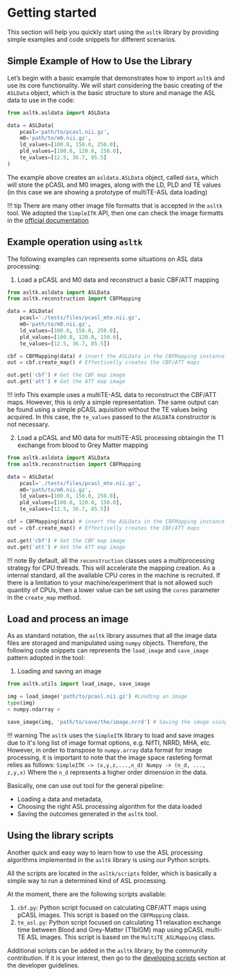 # Getting started

This section will help you quickly start using the `asltk` library by providing simple examples and code snippets for different scenarios.

## Simple Example of How to Use the Library

Let’s begin with a basic example that demonstrates how to import `asltk` and use its core functionality. We will start considering the basic creating of the `ASLData` object, which is the basic structure to store and manage the ASL data to use in the code:

```python
from asltk.asldata import ASLData

data = ASLData(
    pcasl='path/to/pcasl.nii.gz',
    m0='path/to/m0.nii.gz',
    ld_values=[100.0, 150.0, 250.0],
    pld_values=[100.0, 120.0, 150.0],
    te_values=[12.5, 36.7, 85.5]
)
```

The example above creates an `asldata.ASLData` object, called `data`, which will store the pCASL and M0 images, along with the LD, PLD and TE values (in this case we are showing a prototype of multiTE-ASL data loading)

!!! tip
    There are many other image file formatts that is accepted in the `asltk` tool. We adopted the `SimpleITK` API, then one can check the image formatts in the [official documentation](https://simpleitk.readthedocs.io/en/master/IO.html)

## Example operation using `asltk`

The following examples can represents some situations on ASL data processing:

1. Load a pCASL and M0 data and reconstruct a basic CBF/ATT mapping

```python
from asltk.asldata import ASLData
from asltk.reconstruction import CBFMapping

data = ASLData(
    pcasl='./tests/files/pcasl_mte.nii.gz',
    m0='path/to/m0.nii.gz',
    ld_values=[100.0, 150.0, 250.0],
    pld_values=[100.0, 120.0, 150.0],
    te_values=[12.5, 36.7, 85.5])

cbf = CBFMapping(data) # insert the ASLData in the CBFMapping instance
out = cbf.create_map() # Effectivelly creates the CBF/ATT maps

out.get('cbf') # Get the CBF map image
out.get('att') # Get the ATT map image
```

!!! info
    This example uses a multiTE-ASL data to reconstruct the CBF/ATT maps. However, this is only a simple representation. The same output can be found using a simple pCASL aquisition without the TE values being acquired. In this case, the `te_values` passed to the `ASLDATA` constructor is not necessary.

2.  Load a pCASL and M0 data for multiTE-ASL processing obtaingin the T1 exchange from blood to Grey Matter mapping

```python
from asltk.asldata import ASLData
from asltk.reconstruction import CBFMapping

data = ASLData(
    pcasl='./tests/files/pcasl_mte.nii.gz',
    m0='path/to/m0.nii.gz',
    ld_values=[100.0, 150.0, 250.0],
    pld_values=[100.0, 120.0, 150.0],
    te_values=[12.5, 36.7, 85.5])

cbf = CBFMapping(data) # insert the ASLData in the CBFMapping instance
out = cbf.create_map() # Effectivelly creates the CBF/ATT maps

out.get('cbf') # Get the CBF map image
out.get('att') # Get the ATT map image
```

!!! note
    By default, all the `reconstruction` classes uses a multiprocessing strategy for CPU threads. This will accelerate the mapping creation. As a internal standard, all the available CPU cores in the machine is recruited. If there is a limitation to your machine/experiment that is not allowed such quantity of CPUs, then a lower value can be set using the `cores` parameter in the `create_map` method.

## Load and process an image

As as standard notation, the `asltk` library assumes that all the image data files are storaged and manipulated using `numpy` objects. Therefore, the following code snippets can represents the `load_image` and `save_image` pattern adopted in the tool:

1. Loading and saving an image

```python
from asltk.utils import load_image, save_image

img = load_image('path/to/pcasl.nii.gz') #Loading an image
type(img)
< numpy.ndarray >

save_image(img, 'path/to/save/the/image.nrrd') # Saving the image using NRRD file format

```

!!! warning
    The `asltk` uses the `SimpleITK` library to load and save images due to it's long list of image format options, e.g. NifTI, NRRD, MHA, etc. However, in order to transpose to `numpy.array` data format for image processing, it is important to note that the image space rasteting format relies as follows:
    ```
    SimpleITK -> (x,y,z,...,n_d)
    Numpy -> (n_d, ..., z,y,x)
    ```
    Where the `n_d` represents a higher order dimension in the data.

Basically, one can use out tool for the general pipeline:

* Loading a data and metadata, 
* Choosing the right ASL processing algorithm for the data loaded
* Saving the outcomes generated in the `asltk` tool.

## Using the library scripts

Another quick and easy way to learn how to use the ASL processing algorithms implemented in the `asltk` library is using our Python scripts.

All the scripts are located in the `asltk/scripts` folder, which is basically a simple way to run a determined kind of ASL processing.

At the moment, there are the following scripts avaliable:

1. `cbf.py`: Python script focused on calculating CBF/ATT maps using pCASL images. This script is based on the `CBFMapping` class.
2. `te_asl.py`: Python script focused on calculating T1 relaxation exchange time between Blood and Grey-Matter (T1blGM) map using pCASL multi-TE ASL images. This script is based on the `MultiTE_ASLMapping` class.

Additional scripts can be added in the `asltk` library, by the community contribution. If it is your interest, then go to the [developing scripts](contribute.md) section at the developer guidelines.